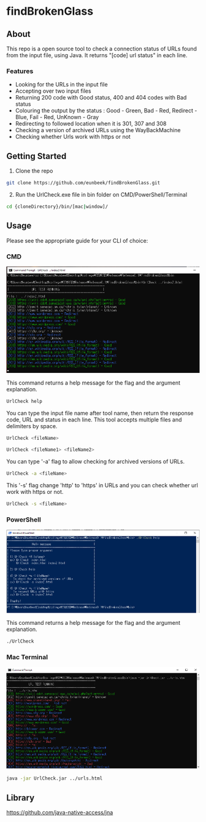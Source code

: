 # findBrokenGlass

## About
This repo is a open source tool to check a connection status of URLs found from the input file, using Java. It returns "[code] url status" in each line.

### Features
 - Looking for the URLs in the input file
 - Accepting over two input files
 - Returning 200 code with Good status, 400 and 404 codes with Bad status
 - Colouring the output by the status : Good - Green, Bad - Red, Redirect - Blue, Fail - Red, UnKnown - Gray
 - Redirecting to followed location when it is 301, 307 and 308
 - Checking a version of archived URLs using the WayBackMachine
 - Checking whether Urls work with https or not

## Getting Started
 
  1. Clone the repo
  
  ```bash
  git clone https://github.com/eunbeek/findBrokenGlass.git
  ```
  
  2. Run the UrlCheck.exe file in bin folder on CMD/PowerShell/Terminal
  
  ```bash
  cd {cloneDirectory}/bin/[mac|window]/
  ```

 
## Usage
Please see the appropriate guide for your CLI of choice:

 ### CMD
   <p align="Left">
     <img src="./asset/defaultTool.png" alt="DefaultPic" width="738">
   </p>
   
  This command returns a help message for the flag and the argument explanation.
  ```bash
  UrlCheck help
  ```
  
  You can type the input file name after tool name, then return the response code, URL and status in each line.
  This tool accepts multiple files and delimiters by space.
  ```bash
  UrlCheck <fileName>
  ```

  ```bash
  UrlCheck <fileName1> <fileName2>
  ```
  
  You can type '-a' flag to allow checking for archived versions of URLs.
  ```bash
  UrlCheck -a <fileName>
  ```
   
  This '-s' flag change 'http' to 'https' in URLs and you can check whether url work with https or not. 
  ```bash
  UrlCheck -s <fileName>
  ```

 ### PowerShell
  <p align="">
 <img src="./asset/psTool.png" alt="DefaultPic" width="738"/>
 </p>

  This command returns a help message for the flag and the argument explanation.
  ```bash
  ./UrlCheck 
  ```
 
 ### Mac Terminal
  <p align="">
 <img src="./asset/macTool.png" alt="DefaultPic" width="738"/>
 </p>
 
 ```bash
 java -jar UrlCheck.jar ../urls.html
 ```
 
## Library 
https://github.com/java-native-access/jna
  
  


